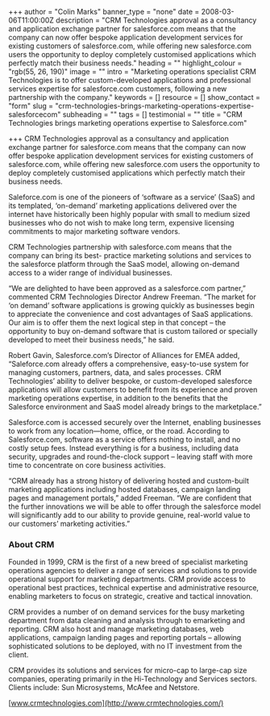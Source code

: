 +++
author = "Colin Marks"
banner_type = "none"
date = 2008-03-06T11:00:00Z
description = "CRM Technologies approval as a consultancy and application exchange partner for salesforce.com means that the company can now offer bespoke application development services for existing customers of salesforce.com, while offering new salesforce.com users the opportunity to deploy completely customised applications which perfectly match their business needs."
heading = ""
highlight_colour = "rgb(55, 26, 190)"
image = ""
intro = "Marketing operations specialist CRM Technologies is to offer custom-developed applications and professional services expertise for salesforce.com customers, following a new partnership with the company."
keywords = []
resource = []
show_contact = "form"
slug = "crm-technologies-brings-marketing-operations-expertise-salesforcecom"
subheading = ""
tags = []
testimonial = ""
title = "CRM Technologies brings marketing operations expertise to Salesforce.com"

+++
CRM Technologies approval as a consultancy and application exchange partner for salesforce.com means that the company can now offer bespoke application development services for existing customers of salesforce.com, while offering new salesforce.com users the opportunity to deploy completely customised applications which perfectly match their business needs.

Saleforce.com is one of the pioneers of ‘software as a service’ (SaaS) and its templated, ‘on-demand’ marketing applications delivered over the internet have historically been highly popular with small to medium sized businesses who do not wish to make long term, expensive licensing commitments to major marketing software vendors.

CRM Technologies partnership with salesforce.com means that the company can bring its best- practice marketing solutions and services to the salesforce platform through the SaaS model, allowing on-demand access to a wider range of individual businesses.

“We are delighted to have been approved as a salesforce.com partner,” commented CRM Technologies Director Andrew Freeman. “The market for ‘on demand’ software applications is growing quickly as businesses begin to appreciate the convenience and cost advantages of SaaS applications. Our aim is to offer them the next logical step in that concept – the opportunity to buy on-demand software that is custom tailored or specially developed to meet their business needs,” he said.

Robert Gavin, Salesforce.com’s Director of Alliances for EMEA added, “Saleforce.com already offers a comprehensive, easy-to-use system for managing customers, partners, data, and sales processes. CRM Technologies’ ability to deliver bespoke, or custom-developed salesforce applications will allow customers to benefit from its experience and proven marketing operations expertise, in addition to the benefits that the Salesforce environment and SaaS model already brings to the marketplace.”

Salesforce.com is accessed securely over the Internet, enabling businesses to work from any location—home, office, or the road. According to Salesforce.com, software as a service offers nothing to install, and no costly setup fees. Instead everything is for a business, including data security, upgrades and round-the-clock support – leaving staff with more time to concentrate on core business activities.

“CRM already has a strong history of delivering hosted and custom-built marketing applications including hosted databases, campaign landing pages and management portals,” added Freeman. “We are confident that the further innovations we will be able to offer through the salesforce model will significantly add to our ability to provide genuine, real-world value to our customers’ marketing activities.”

### About CRM

Founded in 1999, CRM is the first of a new breed of specialist marketing operations agencies to deliver a range of services and solutions to provide operational support for marketing departments. CRM provide access to operational best practices, technical expertise and administrative resource, enabling marketers to focus on strategic, creative and tactical innovation.

CRM provides a number of on demand services for the busy marketing department from data cleaning and analysis through to emarketing and reporting. CRM also host and manage marketing databases, web applications, campaign landing pages and reporting portals – allowing sophisticated solutions to be deployed, with no IT investment from the client.

CRM provides its solutions and services for micro-cap to large-cap size companies, operating primarily in the Hi-Technology and Services sectors. Clients include: Sun Microsystems, McAfee and Netstore.

[www.crmtechnologies.com](http://www.crmtechnologies.com/)